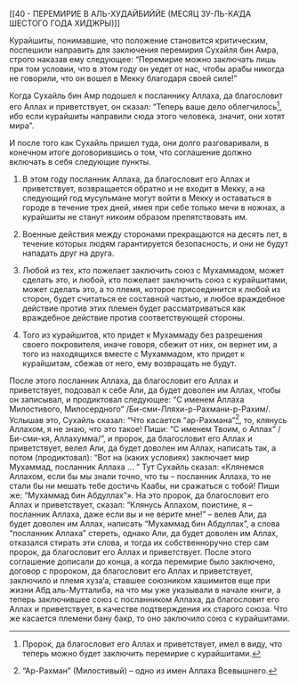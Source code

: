 [[40 - ПЕРЕМИРИЕ В АЛЬ-ХУДАЙБИЙЙЕ (МЕСЯЦ ЗУ-ЛЬ-КА‘ДА ШЕСТОГО ГОДА ХИДЖРЫ)]]

Курайшиты, понимавшие, что положение становится критическим, поспешили направить для заключения перемирия Сухайля бин Амра, строго наказав ему следующее: “Перемирие можно заключать лишь при том условии, что в этом году он уедет от нас, чтобы арабы никогда не говорили, что он вошел в Мекку благодаря своей силе!”

Когда Сухайль бин Амр подошел к посланнику Аллаха, да благословит его Аллах и приветствует, он сказал: “Теперь ваше дело облегчилось[^1], ибо если курайшиты направили сюда этого человека, значит, они хотят мира”.

И после того как Сухайль пришел туда, они долго разговаривали, в конечном итоге договорившись о том, что соглашение должно включать в себя следующие пункты.

1. В этом году посланник Аллаха, да благословит его Аллах и приветствует, возвращается обратно и не входит в Мекку, а на следующий год мусульмане могут войти в Мекку и оставаться в городе в течение трех дней, имея при себе только мечи в ножнах, а курайшиты не станут никоим образом препятствовать им.

2. Военные действия между сторонами прекращаются на десять лет, в течение которых людям гарантируется безопасность, и они не будут нападать друг на друга.

3. Любой из тех, кто пожелает заключить союз с Мухаммадом, может сделать это, и любой, кто пожелает заключить союз с курайшитами, может сделать это, а то племя, которое присоединится к любой из сторон, будет считаться ее составной частью, и любое враждебное действие против этих племен будет рассматриваться как враждебное действие против соответствующей стороны.

4. Того из курайшитов, кто придет к Мухаммаду без разрешения своего покровителя, иначе говоря, сбежит от них, он вернет им, а того из находящихся вместе с Мухаммадом, кто придет к курайшитам, сбежав от него, ему возвращать не будут. 

После этого посланник Аллаха, да благословит его Аллах и приветствует, подозвал к себе Али, да будет доволен им Аллах, чтобы он записывал, и продиктовал следующее: “С именем Аллаха Милостивого, Милосердного” /Би-сми-Лляхи-р-Рахмани-р-Рахим/. Услышав это, Сухайль сказал: “Что касается “ар-Рахмана”[^2], то, клянусь Аллахом, я не знаю, что это такое! Пиши: “С именем Твоим, о Аллах” /Би-сми-кя, Аллахумма/”, и пророк, да благословит его Аллах и приветствует, велел Али, да будет доволен им Аллах, написать так, а потом (продиктовал): “Вот на (каких условиях) заключает мир Мухаммад, посланник Аллаха … ” Тут Сухайль сказал: «Клянемся Аллахом, если бы мы знали точно, что ты – посланник Аллаха, то не стали бы ни мешать тебе достичь Каабы, ни сражаться с тобой! Пиши же: “Мухаммад бин Абдуллах”». На это пророк, да благословит его Аллах и приветствует, сказал: “Клянусь Аллахом, поистине, я – посланник Аллаха, даже если вы и не верите мне!” – велев Али, да будет доволен им Аллах, написать “Мухаммад бин Абдуллах”, а слова “посланник Аллаха” стереть, однако Али, да будет доволен им Аллах, отказался стирать эти слова, и тогда их собственноручно стер сам пророк, да благословит его Аллах и приветствует. После этого соглашение дописали до конца, а когда перемирие было заключено, договор с пророком, да благословит его Аллах и приветствует, заключило и племя хуза‘а, ставшее союзником хашимитов еще при жизни Абд аль-Мутталиба, на что мы уже указывали в начале книги, а теперь заключившее союз с посланником Аллаха, да благословит его Аллах и приветствует, в качестве подтверждения их старого союза. Что же касается племени бану бакр, то оно заключило союз с курайшитами.

[^1]: Пророк, да благословит его Аллах и приветствует, имел в виду, что теперь можно будет заключить перемирие с курайшитами.

[^2]: “Ар-Рахман” (Милостивый) – одно из имен Аллаха Всевышнего.

